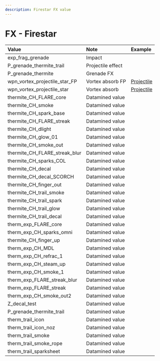 ```yaml
---
description: Firestar FX value
---
```


# FX - Firestar

| Value | Note | Example |
| :--- | :--- | :--- |
| exp\_frag\_grenade | Impact |  |
| P\_grenade\_thermite\_trail | Projectile effect |  |
| P\_grenade\_thermite | Grenade FX |  |
| wpn\_vortex\_projectile\_star\_FP | Vortex absorb FP | [Projectile](https://gfycat.com/fr/unsightlymindlessaardwolf-titanfall2-modding) |
| wpn\_vortex\_projectile\_star | Vortex absorb | [Projectile](https://gfycat.com/fr/diligentshimmeringarchaeocete) |
| thermite\_CH\_FLARE\_core | Datamined value |  |
| thermite\_CH\_smoke | Datamined value |  |
| thermite\_CH\_spark\_base | Datamined value |  |
| thermite\_CH\_FLARE\_streak | Datamined value |  |
| thermite\_CH\_dlight | Datamined value |  |
| thermite\_CH\_glow\_01 | Datamined value |  |
| thermite\_CH\_smoke\_out | Datamined value |  |
| thermite\_CH\_FLARE\_streak\_blur | Datamined value |  |
| thermite\_CH\_sparks\_COL | Datamined value |  |
| thermite\_CH\_decal | Datamined value |  |
| thermite\_CH\_decal\_SCORCH | Datamined value |  |
| thermite\_CH\_finger\_out | Datamined value |  |
| thermite\_CH\_trail\_smoke | Datamined value |  |
| thermite\_CH\_trail\_spark | Datamined value |  |
| thermite\_CH\_trail\_glow | Datamined value |  |
| thermite\_CH\_trail\_decal | Datamined value |  |
| therm\_exp\_FLARE\_core | Datamined value |  |
| therm\_exp\_CH\_sparks\_omni | Datamined value |  |
| thermite\_CH\_finger\_up | Datamined value |  |
| therm\_exp\_CH\_MDL | Datamined value |  |
| therm\_exp\_CH\_refrac\_1 | Datamined value |  |
| therm\_exp\_CH\_steam\_up | Datamined value |  |
| therm\_exp\_CH\_smoke\_1 | Datamined value |  |
| therm\_exp\_FLARE\_streak\_blur | Datamined value |  |
| therm\_exp\_FLARE\_streak | Datamined value |  |
| therm\_exp\_CH\_smoke\_out2 | Datamined value |  |
| Z\_decal\_test | Datamined value |  |
| P\_grenade\_thermite\_trail | Datamined value |  |
| therm\_trail\_icon | Datamined value |  |
| therm\_trail\_icon\_noz | Datamined value |  |
| therm\_trail\_smoke | Datamined value |  |
| therm\_trail\_smoke\_rope | Datamined value |  |
| therm\_trail\_sparksheet | Datamined value |  |

